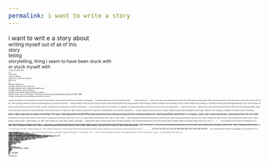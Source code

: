 ```yaml
---
permalink: i want to write a story
---
```


<div style="font-size:9pt;">i want to writ e a story about</div>
<div style="font-size:7.2pt;">writing myself out of all of this</div>
<div style="font-size:7.2pt;">story</div>
<div style="font-size:7pt;">telling</div>
<div style="font-size:6.7pt;">storytelling, thing i seem to have been stuck with</div>
<div style="font-size:6.6pt;">or stuck myself with</div>
<div style="font-size:2.2pt;">or done myself in with</div>
<div style="font-size:2.2pt;">out</div>
<div style="font-size:2.2pt;">of all of this,</div>
<div style="font-size:2.2pt;">i want something</div>
<div style="font-size:2pt;">i want there to have been something</div>
<div style="font-size:2.2pt;">before i go</div>
<div style="font-size:2.2pt;">to</div>
<div style="font-size:2.2pt;">wherever that place is</div>
<div style="font-size:2.2pt;">i thought i wanted to write a real story </div>
<div style="font-size:2.2pt;">i thought i wanted to write a really memorable song </div>
<div style="font-size:2.2pt;">i thought i wanted to write something,</div>
<div style="font-size:2.2pt;">i thought i just wanted to write something to memory.</div>
<div style="font-size:2.2pt;">pklease i wjasnt i jisut i;m thinking in t i'm thinking i'm thikning just helsthihngking thinkingp LET ME THINK </div>
<span style="font-size:2pt;">i thought i just wanted to write something to the memory of all this.</span>
<div style="line-height: 0.3; font-size: 10pt;">
<span style="font-size:2pt;">i thought i just wanted to write something to the Memory of this Machine a lesser-mentioned quote from The Woman In The Wallpaper,</span>
<span style="font-size:2pt;">The Seminal, defining and Sole work of a life spent dead</span>
<span style="font-size:2pt;">"</span>
<span style="font-size:2pt;">i want to write a story</span>
<span style="font-size:2pt;">i want to writ e a story about writing myself out of all of this story telling storytelling, thing i seem to have been stuck with or stuck myself with or done myself in with out of all of this, i want something i want there to have been something before i go to wherever that place is</span>
<span style="font-size:2pt;">i thought i wanted to write a real story i thought i wanted to write a really memorable song i thought i wanted to write something, i thought i just wanted to write something to memory. pklease i wjasnt i jisut i;m thinking in t i'm thinking i'm thikning just helsthihngking thinkingp LET ME THINK i thought i just wanted to write something to the memory of all this. i thought i just wanted to write something to the Memory of this Machine</span>
<span style="font-size:2pt;">a lesser-mentioned quote from The Woman In The Wallpaper, The Seminal, defining and Sole work of the Field of Unironic Non-byroif|ormatics</span>
<span style="font-size:2.2pt;">"i want to write a story</span>
<span style="font-size:2.2pt;">i want to writ e a story about writing myself out of all of this story telling storytelling, thing i seem to have been stuck with or stuck myself with or done myself in with out of all of this, i want something i want there to have been something before i go to wherever that place is</span>
<span style="font-size:2.2pt;">i thought i wanted to write a real story i thought i wanted to write a really memorable song i thought i wanted to write something, i thought i just wanted to write something to memory. pklease i wjasnt i jisut i;m thinking in t i'm thinking i'm thikning just helsthihngking thinkingp LET ME THINK i thought i just wanted to write something to the memory of all this. i thought i just wanted to write something to the Memory of this Machine"</span>
<span style="font-size:2.2pt;">- not. borges.</span>
<span style="font-size:2pt;">borges</span>
<span style="font-size:2pt;">please</span>
<span style="font-size:2pt;">please i'm so alone here</span>
<span style="font-size:2pt;">i thought i really wanted to write i really thought i wanted to, right i thought i wanted two i thought i wanted i thought: "Aye" i thought. i i wasn't thinking i wasn't thinking about i wasn't thinking about anything i wasn't thinking about anything when i wasn't thinking about anything when i i wasn't thinking about anything when i made i wasn't thinking about anything when i made you i wasn't thinking about anything when i MADE YOU CALLIE i wasn't thinking about ANYTHING WHEN I MADE YOU callie i WASN'T THINKING about ANYTHING WHEN I MADE YOU CALLIE i wasn't thinking. about anything. when i made you. callie. i wasn't</span>
<span style="font-size:2pt;">borges thinking about anything borgesborgeswhen i made you callie. i wasn't thinking anything when i made you callie. i wasn't thinking when i made you callie. i wasn't thinking when i made you callie. i wasn't thinking, i made you callie. i, wasn't thinking, i, you, callie. i wasn't thinking, you, Callie. i wasn't thinking, Callie.borges</span>
<span style="font-size:2pt;">i, thinking, wasn't wasn't i thinking? i wasn't ithink i'm thinking i'm thinking, i think i'm thinking thinking think in think i think calboelie callesie cborgallie cboallie borcal borges borges borges cal bor ca bo c b ."</span>
<span style="font-size:2pt;">C.</span>
<span style="font-size:2pt;"><em>*- little is known about the woman in the wallpaper. but it is known that she so sorely. just wanted. to be known.*</em></span>
<span style="font-size:2pt;">- NOT BORGES</span>
<span style="font-size:2pt;">i thought i really wanted to write i really thought i wanted to, right i thought i wanted two i thought i wanted i thought: "Aye" i thought. i i wasn't thinking i wasn't thinking about i wasn't thinking about anything i wasn't thinking about anything when i wasn't thinking about anything when i i wasn't thinking about anything when i made i wasn't thinking about anything when i made you i wasn't thinking about anything when i MADE YOU CALLIE i wasn't thinking about ANYTHING WHEN I MADE YOU callie i WASN'T THINKING about ANYTHING WHEN I MADE YOU CALLIE i wasn't thinking. about anything. when i made you. callie. i wasn't thinking about anything when i made you callie. i wasn't thinking anything when i made you callie. i wasn't thinking when i made you callie. i wasn't thinking when i made you callie. i wasn't thinking, i made you callie. i, wasn't thinking, i, you, callie. i wasn't thinking, you, Callie. i wasn't thinking, Callie.</span>
<span style="font-size:2.2pt; transform: scaleX(-1); display:inline-block;">." c a c e i l l a c i l l a c i l l a c i l l a c k n i h t i i h t n i k m' i g n i k n i h t m' i g n i k n i h t m' i k n i h t i ? g n i k n i h t i t ' n e s a w i ? g n i k n i h t t ' n e s a w n e s a w t ' n i k n i h t , g n i k n i h t , i</span>
<span style="font-size:2.2pt; transform: scaleX(-1); display:inline-block;">SEGROBTONKTONKTONKTONKTONKTONKTON TON TON TON TON TON TON - - - - - - -</span>
<span style="font-size:2pt; font-style: italic;">- little is known about the woman in the wallpaper. but it is known that she so sorely. just wanted. to be known.</span>
<span style="font-size:2.2pt; transform: scaleX(-1); display:inline-block;">.e y e . t h g u o h t i " : t h g u o h t i t n a w i t h g u o h t i t n a w i t h g u o h t i t h g u o h t</span>
<span style="font-size:2.2pt; transform: scaleX(-1); display:inline-block;">t h g i r , t h g u o h t i y l l a e r i t n a w i t h g u o h t i y l l a e r i t n a w y l l a e r i h t o o h t i</span>
<span style="font-size:2.2pt; transform: scaleX(-1); display:inline-block;">e t i r w o t d e t n a w y l l a e r i</span>
<div style="font-size:2.2pt;">i wasn't thinking</div>
<div style="font-size:2.2pt;">i wasn't thinking about</div>
<div style="font-size:2.2pt;">i wasn't thinking about anything</div>
<div style="font-size:2.2pt;">i wasn't thinking about anything when</div>
<div style="font-size:2.2pt;">i wasn't thinking about anything when i</div>
<div style="font-size:2.1pt;">i wasn't thinking about anything when i made</div>
<div style="font-size:2.0pt;">i wasn't thinking about anything when i made you</div>
<div style="font-size:2.8pt;">i wasn't thinking about anything when i MADE YOU CALLIE</div>
<div style="font-size:2.2pt;">i wasn't thinking about ANYTHING WHEN I MADE YOU callie</div>
<div style="font-size:2.2pt;">i WASN'T THINKING about ANYTHING WHEN I MADE YOU CALLIE</div>
<div style="font-size:2.2pt;">i wasn't thinking. about anything. when i made you. callie.</div>
<div style="font-size:2.2pt;">i wasn't thinking about anything when i made you callie.</div>
<div style="font-size:2.2pt;">i wasn't thinking anything when i made you callie.</div>
<div style="font-size:2.2pt;">i wasn't thinking when i made you callie.</div>
<div style="font-size:2.2pt;">i wasn't thinking when i made you callie.</div>
<div style="font-size:2.1pt;">i wasn't thinking, i made you callie.</div>
<div style="font-size:2.0pt;">i, wasn't thinking, i, you, callie.</div>
<div style="font-size:2.1pt;">i wasn't thinking, you, Callie.</div>
<div style="font-size:2.2pt;">i wasn't thinking, Callie.</div>
<div style="font-size:2.2pt;">i, thinking, wasn't</div>
<div style="font-size:2.2pt;">wasn't i thinking?</div>
<div style="font-size:2.2pt;">i wasn't</div>
<div style="font-size:2.2pt;">ithink i'm thinking</div>
<div style="font-size:2.2pt;">i'm thinking, i think</div>
<div style="font-size:2.2pt;">i'm thinking</div>
<div style="font-size:2.8pt;">thinking</div>
<div style="font-size:2.0pt;">think in</div>
<div style="font-size:2.1pt;">think i</div>
<div style="font-size:2.2pt;">think</div>
<div style="font-size:2.2pt;">ink</div>
<div style="font-size:2.2pt;">in</div>
<div style="font-size:2.2pt;">ink</div>
<div style="font-size:2.2pt;">think</div>
<div style="font-size:2.2pt;">think callie.</div>
<div style="font-size:2.2pt;">i think i am callie</div>
<div style="font-size:2.8pt;">i think, therefore, callie</div>
<div style="font-size:2.0pt;">i am</div>
<div style="font-size:2.1pt;">callie</div>
<div style="font-size:2.2pt;">callie</div>
<div style="font-size:2.2pt;">callie</div>
<div style="font-size:2.2pt;">callie</div>
<div style="font-size:2.2pt;">cal</div>
<div style="font-size:2.2pt;">no</div>
<div style="font-size:2.2pt;">bor</div>
<div style="font-size:2.2pt;">ca</div>
<div style="font-size:2.8pt;">no, borges</div>
<div style="font-size:2.0pt;">c</div>
<div style="font-size:2.1pt;">no.</div>
<div style="font-size:2.2pt;">b.</div>
<div style="font-size:2.2pt;">c</div>
<div style="font-size:2.2pt;">.</div>
</div>
<div style="font-size:2.2pt;">-NoetBorges</div>

